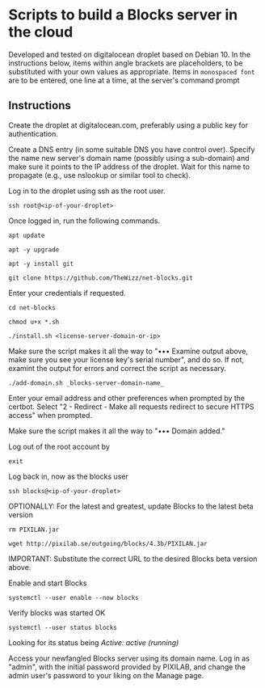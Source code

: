 # Scripts to build a Blocks server in the cloud

Developed and tested on digitalocean droplet based on Debian 10. In the instructions below, items within angle brackets are placeholders, to be substituted with your own values as appropriate. Items in `monospaced font` are to be entered, one line at a time, at the server's command prompt

## Instructions
Create the droplet at digitalocean.com, preferably using a public key for authentication.

Create a DNS entry (in some suitable DNS you have control over). Specify the name new server's domain name (possibly using a sub-domain) and make sure it points to the IP address of the droplet. Wait for this name to propagate (e.g., use nslookup or similar tool to check).

Log in to the droplet using ssh as the root user.

`ssh root@<ip-of-your-droplet>`

Once logged in, run the following commands.

`apt update`

`apt -y upgrade`

`apt -y install git`

`git clone https://github.com/TheWizz/net-blocks.git`

Enter your credentials if requested.

`cd net-blocks`

`chmod u+x *.sh`

`./install.sh <license-server-domain-or-ip>`

Make sure the script makes it all the way to "••• Examine output above, make sure you see your license key's serial number", and do so. If not, examint the output for errors and correct the script as necessary.

`./add-domain.sh _blocks-server-domain-name_`

Enter your email address and other preferences when prompted by the certbot. Select "2 - Redirect - Make all requests redirect to secure HTTPS access" when prompted.

Make sure the script makes it all the way to "••• Domain added."

Log out of the root account by

`exit`

Log back in, now as the blocks user

`ssh blocks@<ip-of-your-droplet>`

OPTIONALLY: For the latest and greatest, update Blocks to the latest beta version

`rm PIXILAN.jar`

`wget http://pixilab.se/outgoing/blocks/4.3b/PIXILAN.jar`

IMPORTANT: Substitute the correct URL to the desired Blocks beta version above.

Enable and start Blocks

`systemctl --user enable --now blocks`

Verify blocks was started OK

`systemctl --user status blocks`

Looking for its status being _Active: active (running)_

Access your newfangled Blocks server using its domain name. Log in as "admin", with the initial password provided by PIXILAB, and change the admin user's password to your liking on the Manage page.
